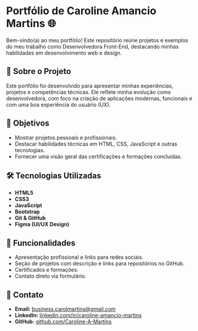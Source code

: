 # Portfólio de Caroline Amancio Martins 🌐

Bem-vindo(a) ao meu portfólio! Este repositório reúne projetos e exemplos do meu trabalho como Desenvolvedora Front-End, destacando minhas habilidades em desenvolvimento web e design.

## 📖 Sobre o Projeto

Este portfólio foi desenvolvido para apresentar minhas experiências, projetos e competências técnicas. Ele reflete minha evolução como desenvolvedora, com foco na criação de aplicações modernas, funcionais e com uma boa experiência do usuário (UX).

## 🎯 Objetivos
- Mostrar projetos pessoais e profissionais.
- Destacar habilidades técnicas em HTML, CSS, JavaScript e outras tecnologias.
- Fornecer uma visão geral das certificações e formações concluídas.
  
## 🛠️ Tecnologias Utilizadas
- **HTML5**  
- **CSS3**  
- **JavaScript**  
- **Bootstrap**  
- **Git & GitHub**  
- **Figma (UI/UX Design)**  

## 🌟 Funcionalidades
- Apresentação profissional e links para redes sociais.
- Seção de projetos com descrição e links para repositórios no GitHub.
- Certificados e formações.
- Contato direto via formulário.

 ## 📧 Contato
- **Email:** [business.carolmartins@gmail.com](mailto:business.carolmartins@gmail.com)
- **LinkedIn:** [linkedin.com/in/caroline-amancio-martins](https://linkedin.com/in/caroline-amancio-martins)
- **GitHub:** [github.com/Caroline-A-Martins](https://github.com/Caroline-A-Martins)
